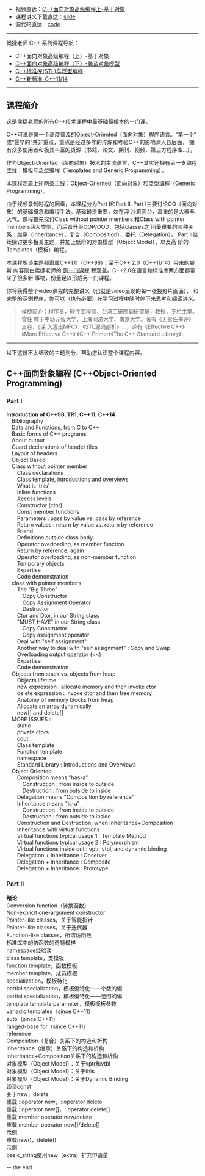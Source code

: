 + 视频直达：[C++面向对象高级编程上-基于对象](https://www.bilibili.com/video/BV1Lb4y1R7fs)
+ 课程讲义下载直达：[slide](slide/)
+ 源代码直达：[code](code/)

----

候捷老师 C++ 系列课程导航：

+ C++面向对象高级编程（上）-基于对象
+ [C++面向对象高级编程（下）-兼谈对象模型](../C++-OOPBase2-HouJie/)
+ [C++标准库(STL)与泛型编程](../C++-STL-HouJie/)
+ [C++新标准-C++11/14](../C++-newC++11&14-HouJie)



---

## 课程简介

这是侯捷老师的所有C++技术课程中最基础最根本的一门课。

C++可说是第一个高度普及的Object-Oriented（面向对象）程序语言。“第一个”
或“最早的”并非重点，重点是经过多年的淬炼和考验C++的影响深入各层面，
拥有众多使用者和极其丰富的资源（书籍、论文、期刊、视频、第三方程序库…）。

作为Object-Oriented（面向对象）技术的主流语言，C++其实还拥有另一支编程
主线：模板与泛型编程（Templates and Generic Programming）。

本课程涵盖上述两条主线：Object-Oriented（面向对象）和泛型编程（Generic
Programming）。

由于视频录制时程的因素，本课程分为Part I和Part II.
Part I主要讨论OO（面向对象）的基础概念和编程手法。基础最是重要，勿在浮
沙筑高台，着重的是大器与大气。课程首先探讨Class without pointer members
和Class with pointer members两大类型，而后晋升至OOP/OOD，包括classes之
间最重要的三种关系：继承（Inheritance）、复合（Composition）、委托（Delegation）。
Part II继续探讨更多相关主题，并加上低阶的对象模型（Object Model），以及高
阶的Templates（模板）编程。

本课程所谈主题都隶属C++1.0（C++98）；至于C++ 2.0（C++11/14）带来的崭新
内容则由侯捷老师的 [另一门课程](../C++-newC++11&14-HouJie) 程涵盖。C++2.0在语言和标准库两方面都带来了很多新
事物，份量足以形成另一门课程。

你将获得整个video课程的完整讲义（也就是video呈现的每一张投影片画面），
和完整的示例程序。你可以（也有必要）在学习过程中随时停下来思考和阅读讲义。

> 侯捷简介：程序员，软件工程师，台湾工研院副研究员，教授，专栏主笔。曾任
> 教于中坜元智大学、上海同济大学、南京大学。著有《无责任书评》三卷、《深
> 入浅出MFC》、《STL源码剖析》…，译有《Effective C++》《More Effective C++》
> 《C++ Primer》《The C++ Standard Library》…



---

以下这份不太细致的主题划分，帮助您认识整个课程内容。

## C++面向對象編程 (C++Object-Oriented Programming)

### Part I

**Introduction of C++98, TR1, C++11, C++14**<br>
&emsp;Bibliography<br>
&emsp;Data and Functions, from C to C++<br>
&emsp;Basic forms of C++ programs<br>
&emsp;About output<br>
&emsp;Guard declarations of header files<br>
&emsp;Layout of headers<br>
&emsp;Object Based<br>
&emsp;Class without pointer member<br>
&emsp;&emsp;Class declarations<br>
&emsp;&emsp;Class template, introductions and overviews<br>
&emsp;&emsp;What is 'this'<br>
&emsp;&emsp;Inline functions<br>
&emsp;&emsp;Access levels<br>
&emsp;&emsp;Constructor (ctor)<br>
&emsp;&emsp;Const member functions<br>
&emsp;&emsp;Parameters : pass by value vs. pass by reference<br>
&emsp;&emsp;Return values : return by value vs. return by reference<br>
&emsp;&emsp;Friend<br>
&emsp;&emsp;Definitions outside class body<br>
&emsp;&emsp;Operator overloading, as member function<br>
&emsp;&emsp;Return by reference, again<br>
&emsp;&emsp;Operator overloading, as non-member function<br>
&emsp;&emsp;Temporary objects<br>
&emsp;&emsp;Expertise<br>
&emsp;&emsp;Code demonstration<br>
&emsp;class with pointer members<br>
&emsp;&emsp;The "Big Three"<br>
&emsp;&emsp;&emsp;Copy Constructor<br>
&emsp;&emsp;&emsp;Copy Assignment Operator<br>
&emsp;&emsp;&emsp;Destructor<br>
&emsp;&emsp;Ctor and Dtor, in our String class<br>
&emsp;&emsp;"MUST HAVE" in our String class<br>
&emsp;&emsp;&emsp;Copy Constructor<br>
&emsp;&emsp;&emsp;Copy assignment operator<br>
&emsp;&emsp;Deal with "self assignment"<br>
&emsp;&emsp;Another way to deal with "self assignment" : Copy and Swap<br>
&emsp;&emsp;Overloading output operator (<<)<br>
&emsp;&emsp;Expertise<br>
&emsp;&emsp;Code demonstration<br>
&emsp;Objects from stack vs. objects from heap<br>
&emsp;&emsp;Objects lifetime<br>
&emsp;&emsp;new expression : allocate memory and then invoke ctor<br>
&emsp;&emsp;delete expression : invoke dtor and then free memory<br>
&emsp;&emsp;Anatomy of memory blocks from heap<br>
&emsp;&emsp;Allocate an array dynamically<br>
&emsp;&emsp;new[] and delete[]<br>
&emsp;MORE ISSUES :<br>
&emsp;&emsp;static<br>
&emsp;&emsp;private ctors<br>
&emsp;&emsp;cout<br>
&emsp;&emsp;Class template<br>
&emsp;&emsp;Function template<br>
&emsp;&emsp;namespace<br>
&emsp;&emsp;Standard Library : Introductions and Overviews<br>
&emsp;Object Oriented<br>
&emsp;&emsp;Composition means "has-a"<br>
&emsp;&emsp;&emsp;Construction : from inside to outside<br>
&emsp;&emsp;&emsp;Destruction : from outside to inside<br>
&emsp;&emsp;Delegation means "Composition by reference"<br>
&emsp;&emsp;Inheritance means "is-a"<br>
&emsp;&emsp;&emsp;Construction : from inside to outside<br>
&emsp;&emsp;&emsp;Destruction : from outside to inside<br>
&emsp;&emsp;Construction and Destruction, when Inheritance+Composition<br>
&emsp;&emsp;Inheritance with virtual functions<br>
&emsp;&emsp;Virtual functions typical usage 1 : Template Method<br>
&emsp;&emsp;Virtual functions typical usage 2 : Polymorphism<br>
&emsp;&emsp;Virtual functions inside out : vptr, vtbl, and dynamic binding<br>
&emsp;&emsp;Delegation + Inheritance : Observer<br>
&emsp;&emsp;Delegation + Inheritance : Composite<br>
&emsp;&emsp;Delegation + Inheritance : Prototype<br>

### Part II

**绪论**<br>
Conversion function（转换函数）<br>
Non-explicit one-argument constructor<br>
Pointer-like classes，关于智能指针<br>
Pointer-like classes，关于迭代器<br>
Function-like classes，所谓仿函数<br>
标准库中的仿函数的奇特模样<br>
namespace经验谈<br>
class template，类模板<br>
function template，函数模板<br>
member template，成员模板<br>
specialization，模板特化<br>
partial specialization，模板偏特化——个数的偏<br>
partial specialization，模板偏特化——范围的偏<br>
template template parameter，模板模板参数<br>
variadic templates（since C++11）<br>
auto（since C++11）<br>
ranged-base for（since C++11）<br>
reference<br>
Composition（复合）关系下的构造和析构<br>
Inheritance（继承）关系下的构造和析构<br>
Inheritance+Composition关系下的构造和析构<br>
对象模型（Object Model）：关于vptr和vtbl<br>
对象模型（Object Model）：关于this<br>
对象模型（Object Model）：关于Dynamic Binding<br>
谈谈const<br>
关于new，delete<br>
重载 ::operator new，::operator delete<br>
重载 ::operator new[]，::operator delete[]<br>
重载 member operator new/delete<br>
重载 member operator new[]/delete[]<br>
示例<br>
重载new()，delete()<br>
示例<br>
basic_string使用new（extra）扩充申请量

-- the end